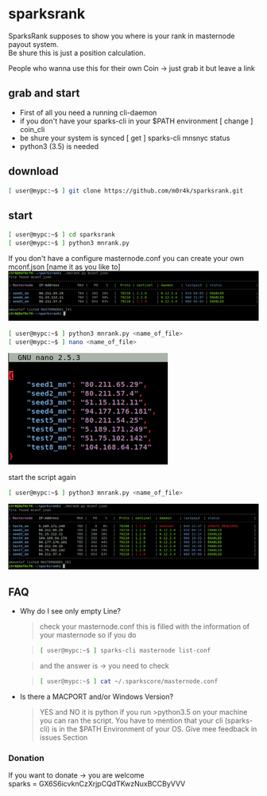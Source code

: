 # sparksrank

SparksRank supposes to show you where is your rank in masternode payout system.  
Be shure this is just a position calculation.  

People who wanna use this for their own Coin -> just grab it but leave a link

## grab and start
- First of all you need a running cli-daemon 
- if you don't have your sparks-cli in your $PATH environment [ change ] coin_cli
- be shure your system is synced [ get ] sparks-cli mnsnyc status
- python3 (3.5) is needed

## download
```bash
[ user@mypc:~$ ] git clone https://github.com/m0r4k/sparksrank.git
```
## start
```bash
[ user@mypc:~$ ] cd sparksrank
[ user@mypc:~$ ] python3 mnrank.py
```

If you don't have a configure masternode.conf you can create your own mconf.json [name it as you like to] 
![Schema](doc/img/mn_generated_conf.png)  

```bash
[ user@mypc:~$ ] python3 mnrank.py <name_of_file>
[ user@mypc:~$ ] nano <name_of_file>
```
![Schema](doc/img/mconf_nano.png)  

start the script again
```bash
[ user@mypc:~$ ] python3 mnrank.py <name_of_file>
```
![Schema](doc/img/mnconf.png)  




## FAQ
- Why do I see only empty Line?
    > check your masternode.conf this is filled with the information of your masternode
      so if you do 
  
  > ```bash
  > [ user@mypc:~$ ] sparks-cli masternode list-conf
  > ```

  > and the answer is -> you need to check

  > ```bash
  > [ user@mypc:~$ ] cat ~/.sparkscore/masternode.conf
  > ```

- Is there a MACPORT and/or Windows Version?
  > YES and NO  it is python if you run >python3.5 on your machine you can ran the script.
  You have to mention that your cli (sparks-cli) is in the $PATH Environment of your OS.
  Give mee feedback in issues Section


### Donation
If you want to donate -> you are welcome  
sparks = GX6S6icvknCzXrjpCQdTKwzNuxBCCByVVV
